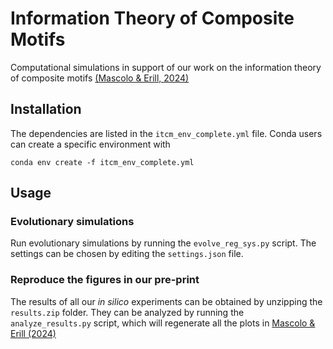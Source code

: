 # Information Theory of Composite Motifs

Computational simulations in support of our work on the information theory of composite motifs [(Mascolo & Erill, 2024)](https://doi.org/10.1101/2024.11.11.623117)

## Installation

The dependencies are listed in the `itcm_env_complete.yml` file. Conda users can create a specific environment with

	conda env create -f itcm_env_complete.yml

## Usage

### Evolutionary simulations

Run evolutionary simulations by running the `evolve_reg_sys.py` script. The settings can be chosen by editing the `settings.json` file.

### Reproduce the figures in our pre-print

The results of all our *in silico* experiments can be obtained by unzipping the `results.zip` folder. They can be analyzed by running the `analyze_results.py` script, which will regenerate all the plots in [Mascolo & Erill (2024)](https://doi.org/10.1101/2024.11.11.623117)


